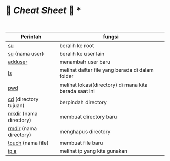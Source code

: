 # :penguin: *Cheat Sheet* :penguin: \*

</br>

| Perintah | fungsi |
|---       |---     |
| [su]       | beralih ke root|
| [su][su-user]  (nama user)| beralih ke user lain|
| [adduser] | menambah user baru |
| [ls] | melihat daftar file yang berada di dalam folder|
| [pwd]| melihat lokasi(directory) di mana kita berada saat ini |
| [cd] (directory tujuan) | berpindah directory |
| [mkdir] (nama directory) | membuat directory baru|
| [rmdir] (nama directory) | menghapus directory |
| [touch] (nama file)| membuat file baru|
| [ip a] |melihat ip yang kita gunakan |

<!-- link -->
[su]: </CentOS/user.md#su>
[su-user]: </CentOS/user.md#su--nama-user>
[adduser]: <CentOS/user.md#adduser>
[ls]: </CentOS/directory&file.md#ls>
[pwd]: </CentOS/directory&file.md#pwd>
[cd]: </CentOS/directory&file.md#cd>
[mkdir]: </CentOS/directory&file.md#mkdir>
[rmdir]: </CentOS/directory&file.md#rmdir>
[touch]: </CentOS/directory&file.md#touch>
[ip a]: </CentOS/network.md#ip-a>
